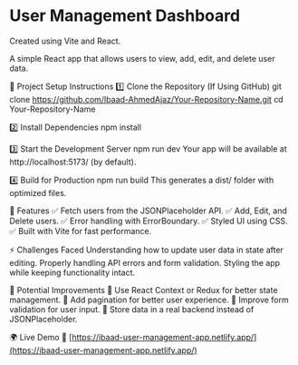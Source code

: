 # User Management Dashboard 
Created using Vite and React.

A simple React app that allows users to view, add, edit, and delete user data.

🚀 Project Setup Instructions
1️⃣ Clone the Repository (If Using GitHub)
git clone https://github.com/Ibaad-AhmedAjaz/Your-Repository-Name.git
cd Your-Repository-Name

2️⃣ Install Dependencies
npm install

3️⃣ Start the Development Server
npm run dev
Your app will be available at http://localhost:5173/ (by default).

4️⃣ Build for Production
npm run build
This generates a dist/ folder with optimized files.

📌 Features
✅ Fetch users from the JSONPlaceholder API.
✅ Add, Edit, and Delete users.
✅ Error handling with ErrorBoundary.
✅ Styled UI using CSS.
✅ Built with Vite for fast performance.

⚡ Challenges Faced
Understanding how to update user data in state after editing.
Properly handling API errors and form validation.
Styling the app while keeping functionality intact.

🚀 Potential Improvements
🔹 Use React Context or Redux for better state management.
🔹 Add pagination for better user experience.
🔹 Improve form validation for user input.
🔹 Store data in a real backend instead of JSONPlaceholder.

🌍 Live Demo
🔗 [https://ibaad-user-management-app.netlify.app/](https://ibaad-user-management-app.netlify.app/)

